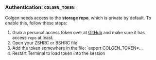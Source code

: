 ### Authentication: `COLGEN_TOKEN`

Colgen needs access to the **storage repo**, which is private by default. To enable this, follow these steps:

1. Grab a personal access token over at [GitHub](https://github.com/settings/tokens) and make sure it has access `repo` at least.
2. Open your ZSHRC or BSHRC file
3. Add the token somewhere in the file: `export COLGEN_TOKEN=...
4. Restart Terminal to load token into the session